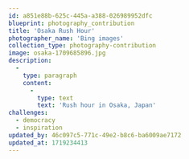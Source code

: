 ```yaml
---
id: a851e88b-625c-445a-a388-026989952dfc
blueprint: photography_contribution
title: 'Osaka Rush Hour'
photographer_name: 'Bing images'
collection_type: photography-contribution
image: osaka-1709685896.jpg
description:
  -
    type: paragraph
    content:
      -
        type: text
        text: 'Rush hour in Osaka, Japan'
challenges:
  - democracy
  - inspiration
updated_by: 46c097c5-771c-49e2-b8c6-ba6009ae7172
updated_at: 1719234413
---
```

